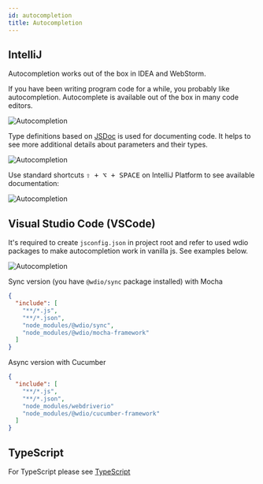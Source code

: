 ```yaml
---
id: autocompletion
title: Autocompletion
---
```


## IntelliJ

Autocompletion works out of the box in IDEA and WebStorm.

If you have been writing program code for a while, you probably like autocompletion. Autocomplete is available out of the box in many code editors.

![Autocompletion](/img/autocompletion/0.png)

Type definitions based on [JSDoc](http://usejsdoc.org/) is used for documenting code. It helps to see more additional details about parameters and their types.

![Autocompletion](/img/autocompletion/1.png)

Use standard shortcuts <kbd>⇧ + ⌥ + SPACE</kbd> on IntelliJ Platform to see available documentation:

![Autocompletion](/img/autocompletion/2.png)

## Visual Studio Code (VSCode)

It's required to create `jsconfig.json` in project root and refer to used wdio packages to make autocompletion work in vanilla js. See examples below.

![Autocompletion](/img/autocompletion/14.png)

Sync version (you have `@wdio/sync` package installed) with Mocha
```json
{
  "include": [
    "**/*.js",
    "**/*.json",
    "node_modules/@wdio/sync",
    "node_modules/@wdio/mocha-framework"
  ]
}
```

Async version with Cucumber
```json
{
  "include": [
    "**/*.js",
    "**/*.json",
    "node_modules/webdriverio"
    "node_modules/@wdio/cucumber-framework"
  ]
}
```

## TypeScript

For TypeScript please see [TypeScript](TypeScript.md)
